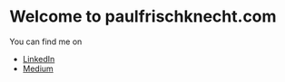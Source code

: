 # Welcome to paulfrischknecht.com
You can find me on

- [LinkedIn](https://www.linkedin.com/in/paul-frischknecht-80a771150/en)
- [Medium](https://medium.com/@paulfrischknecht_57432)

